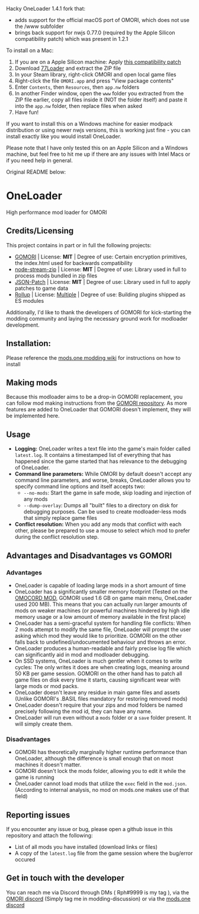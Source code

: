 Hacky OneLoader 1.4.1 fork that:
- adds support for the official macOS port of OMORI, which does not use the /www subfolder
- brings back support for nwjs 0.77.0 (required by the Apple Silicon compatibility patch) which was present in 1.2.1

To install on a Mac:
1. If you are on a Apple Silicon machine: Apply [this compatibility patch](https://github.com/SnowpMakes/omori-apple-silicon/blob/master/patch.md)
2. Download [77Loader](https://github.com/nift4/77Loader/releases/latest) and extract the ZIP file
3. In your Steam library, right-click OMORI and open local game files
4. Right-click the file `OMORI.app` and press "View package contents"
5. Enter `Contents`, then `Resources`, then `app.nw` folders
6. In another Finder window, open the `www` folder you extracted from the ZIP file earlier, copy all files inside it (NOT the folder itself) and paste it into the `app.nw` folder, then replace files when asked
7. Have fun!

If you want to install this on a Windows machine for easier modpack distribution or using newer nwjs versions, this is working just fine - you can install exactly like you would install OneLoader.

Please note that I have only tested this on an Apple Silicon and a Windows machine, but feel free to hit me up if there are any issues with Intel Macs or if you need help in general.

Original README below:

# OneLoader
High performance mod loader for OMORI

## Credits/Licensing
This project contains in part or in full the following projects:

- [GOMORI](https://github.com/gilbert142/gomori) | License: **MIT** | Degree of use: Certain encryption primitives, the index.html used for backwards compatibility
- [node-stream-zip](https://github.com/antelle/node-stream-zip) | License: **MIT** | Degree of use: Library used in full to process mods bundled in zip files
- [JSON-Patch](https://github.com/Starcounter-Jack/JSON-Patch) | License: **MIT** | Degree of use: Library used in full to apply patches to game data
- [Rollup](https://github.com/rollup/rollup) | License: [Multiple](https://github.com/rollup/rollup/blob/master/LICENSE.md) | Degree of use: Building plugins shipped as ES modules

Additionally, I'd like to thank the developers of GOMORI for kick-starting the modding community and laying the necessary ground work for modloader development.

## Installation:
Please reference the [mods.one modding wiki](https://omori.wiki.mods.one/installing_oneloader) for instructions on how to install

## Making mods
Because this modloader aims to be a drop-in GOMORI replacement, you can follow mod making instructions from the [GOMORI repository](https://github.com/gilbert142/gomori). As more features are added to OneLoader that GOMORI doesn't implement, they will be implemented here.

## Usage
- **Logging:** OneLoader writes a text file into the game's main folder called `latest.log`. It contains a timestamped list of everything that has happened since the game started that has relevance to the debugging of OneLoader.
- **Command line parameters:** While OMORI by default doesn't accept any command line parameters, and worse, breaks, OneLoader allows you to specify command line options and itself accepts two:
  - `--no-mods`: Start the game in safe mode, skip loading and injection of any mods
  - `--dump-overlay`: Dumps all "built" files to a directory on disk for debugging purposes. Can be used to create modloader-less mods that simply replace game files
- **Conflict resolution:** When you add any mods that conflict with each other, please be prepared to use a mouse to select which mod to prefer during the conflict resolution step.

## Advantages and Disadvantages vs GOMORI
### Advantages
- OneLoader is capable of loading large mods in a short amount of time
- OneLoader has a significantly smaller memory footprint (Tested on the [OMOCORD MOD](https://mods.one/mod/omocord), GOMORI used 1.6 GB on game main menu, OneLoader used 200 MB). This means that you can actually run larger amounts of mods on weaker machines (or powerful machines hindered by high idle memory usage or a low amount of memory available in the first place)
- OneLoader has a semi-graceful system for handling file conflicts: When 2 mods attempt to modify the same file, OneLoader will prompt the user asking which mod they would like to prioritize. GOMORI on the other falls back to undefined/undocumented behaviour and throws an error.
- OneLoader produces a human-readable and fairly precise log file which can significantly aid in mod and modloader debugging.
- On SSD systems, OneLoader is much gentler when it comes to write cycles: The only writes it does are when creating logs, meaning around 50 KB per game session. GOMORI on the other hand has to patch all game files on disk every time it starts, causing significant wear with large mods or mod packs.
- OneLoader doesn't leave any residue in main game files and assets (Unlike GOMORI's .BASIL files mandatory for restoring removed mods)
- OneLoader doesn't require that your zips and mod folders be named precisely following the mod id, they can have any name.
- OneLoader will run even without a `mods` folder or a `save` folder present. It will simply create them.

### Disadvantages
- GOMORI has theoretically marginally higher runtime performance than OneLoader, although the difference is small enough that on most machines it doesn't matter.
- GOMORI doesn't lock the mods folder, allowing you to edit it while the game is running
- OneLoader cannot load mods that utilize the `exec` field in the `mod.json`. (According to internal analysis, no mod on mods.one makes use of that field)

## Reporting issues
If you encounter any issue or bug, please open a github issue in this repository and attach the following:
- List of all mods you have installed (download links or files)
- A copy of the `latest.log` file from the game session where the bug/error occured

## Get in touch with the developer
You can reach me via Discord through DMs ( Rph#9999 is my tag ), via the [OMORI discord](https://discord.gg/omori) (Simply tag me in modding-discussion) or via the [mods.one discord](https://discord.gg/EDTMF85Hnp)
